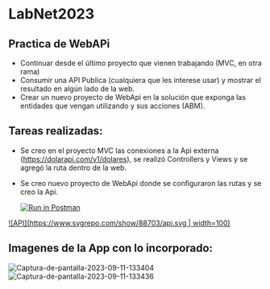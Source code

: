 # LabNet2023

## Practica de WebAPi

- Continuar desde el último proyecto que vienen trabajando (MVC, en otra rama)
- Consumir una API Publica (cualquiera que les interese usar) y mostrar el resultado en algún lado de la web.
- Crear un nuevo proyecto de WebApi en la solución que exponga las entidades que vengan utilizando y sus acciones (ABM).

## Tareas realizadas:
-  Se creo en el proyecto MVC las conexiones a la Api externa (https://dolarapi.com/v1/dolares), se realizó Controllers y Views y se agregó la ruta dentro de la web.
-  Se creo nuevo proyecto de WebApi donde se configuraron las rutas y se creo la Api.
  
   [![Run in Postman](https://run.pstmn.io/button.svg)](https://god.gw.postman.com/run-collection/19052312-8570f80c-05fa-4f92-813a-a96796de86ca?action=collection%2Ffork&source=rip_markdown&collection-url=entityId%3D19052312-8570f80c-05fa-4f92-813a-a96796de86ca%26entityType%3Dcollection%26workspaceId%3Dcda4ce96-4a2d-4a33-a40d-35ad20e87cf0)

  [![API](https://www.svgrepo.com/show/88703/api.svg | width=100)](https://api.postman.com/collections/19052312-8570f80c-05fa-4f92-813a-a96796de86ca?access_key=PMAT-01HA2GQ2FSRJSTN97ZH58V38WR)

## Imagenes de la App con lo incorporado:

<img src="https://i.ibb.co/MgXd8KL/Captura-de-pantalla-2023-09-11-133404.png" alt="Captura-de-pantalla-2023-09-11-133404" border="0">
<img src="https://i.ibb.co/R6BnKyd/Captura-de-pantalla-2023-09-11-133436.png" alt="Captura-de-pantalla-2023-09-11-133436" border="0">

    
